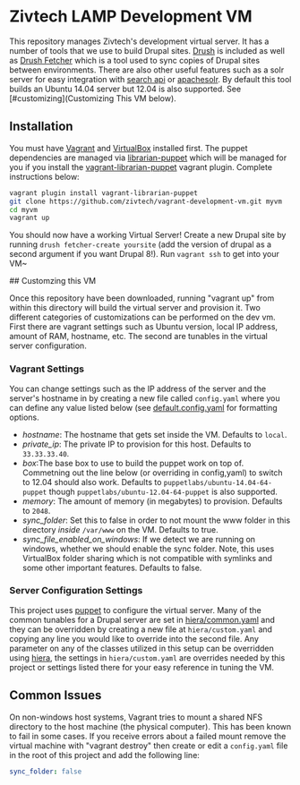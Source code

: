 ﻿# Zivtech LAMP Development VM

This repository manages Zivtech's development virtual server. It has a number of
tools that we use to build Drupal sites. [Drush](https://drupal.org/project/drush)
is included as well as [Drush Fetcher](https://drupal.org/project/drush_fetcher)
which is a tool used to sync copies of Drupal sites between environments.
There are also other useful features such as a solr server for easy integration with
[search api](https://drupal.org/project/search_api_solr) or
[apachesolr](https://drupal.org/project/apachesolr). By default this tool builds an
Ubuntu 14.04 server but 12.04 is also supported.  See [#customizing](Customizing This VM below).

## Installation

You must have [Vagrant](http://vagrantup.com) and [VirtualBox](https://www.virtualbox.org/)
installed first. The puppet dependencies are managed via
[librarian-puppet](https://github.com/rodjek/librarian-puppet) which will be managed for you
if you install the [vagrant-librarian-puppet](https://github.com/mhahn/vagrant-librarian-puppet)
vagrant plugin. Complete instructions below:

````bash
vagrant plugin install vagrant-librarian-puppet
git clone https://github.com/zivtech/vagrant-development-vm.git myvm
cd myvm
vagrant up
````
You should now have a working Virtual Server! Create a new Drupal site by running `drush fetcher-create yoursite`
(add the version of drupal as a second argument if you want Drupal 8!). Run `vagrant ssh` to get
into your VM~

<a name="customizing" />
## Customzing this VM

Once this repository have been downloaded, running "vagrant up" from within this
directory will build the virtual server and provision it.  Two different categories
of customizations can be performed on the dev vm. First there are vagrant settings
such as Ubuntu version, local IP address, amount of RAM,
hostname, etc. The second are tunables in the virtual server configuration.

### Vagrant Settings
You can change settings
such as the IP address of the server and the server's hostname in by creating
a new file called `config.yaml` where you can define any value listed below
(see [default.config.yaml](https://github.com/zivtech/vagrant-development-vm/blob/master/default.config.yaml)
for formatting options.

- *hostname*: The hostname that gets set inside the VM. Defaults to `local`.
- *private_ip*: The private IP to provision for this host. Defaults to `33.33.33.40`.
- *box*:The base box to use to build the puppet work on top of. Commetning out the
line below (or overriding in config,yaml) to switch to 12.04 should also work.
Defaults to `puppetlabs/ubuntu-14.04-64-puppet` though
`puppetlabs/ubuntu-12.04-64-puppet` is also supported.
- *memory*: The amount of memory (in megabytes) to provision. Defaults to `2048`.
- *sync_folder*: Set this to false in order to not mount the www folder in this
directory *inside* `/var/www` on the VM. Defaults to true.
- *sync_file_enabled_on_windows*: If we detect we are running on windows, whether
we should enable the sync folder. Note, this uses VirtualBox folder sharing which
is not compatible with symlinks and some other important features. Defaults to false.

### Server Configuration Settings

This project uses [puppet](https://puppetlabs.com/) to configure the virtual server.
Many of the common tunables for a Drupal server are set in
[hiera/common.yaml](https://github.com/zivtech/vagrant-development-vm/blob/master/hiera/hiera.yaml)
and they can be overridden by creating a new file at `hiera/custom.yaml`
and copying any line you would like to override into the second file.
Any parameter on any of the classes utilized in this setup can be overridden using
[hiera](http://docs.puppetlabs.com/hiera/1/), the settings in `hiera/custom.yaml` are
overrides needed by this project or settings listed there for your easy reference in
tuning the VM.

## Common Issues

On non-windows host systems, Vagrant tries to mount a shared NFS directory to the host
machine (the physical computer). This has been known to fail in some cases. If you
receive errors about a failed mount remove the virtual machine with "vagrant destroy"
then create or edit a `config.yaml` file in the root of this project and add the
following line:

```` yaml
sync_folder: false
````

